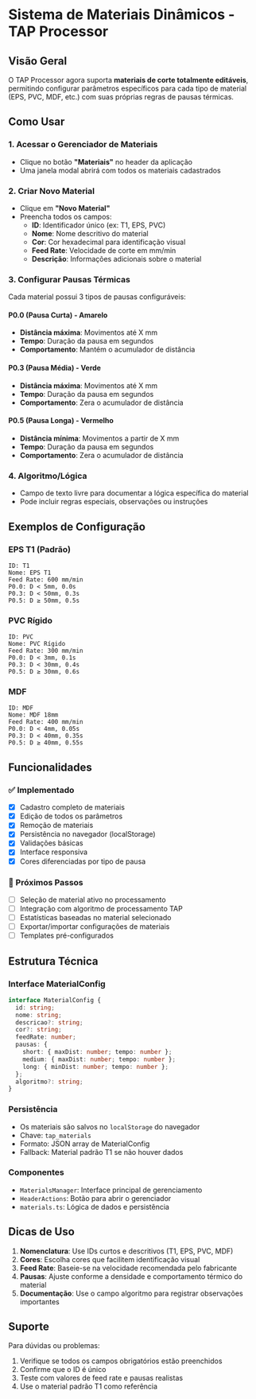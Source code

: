 # Sistema de Materiais Dinâmicos - TAP Processor

## Visão Geral

O TAP Processor agora suporta **materiais de corte totalmente editáveis**, permitindo configurar parâmetros específicos para cada tipo de material (EPS, PVC, MDF, etc.) com suas próprias regras de pausas térmicas.

## Como Usar

### 1. Acessar o Gerenciador de Materiais
- Clique no botão **"Materiais"** no header da aplicação
- Uma janela modal abrirá com todos os materiais cadastrados

### 2. Criar Novo Material
- Clique em **"Novo Material"**
- Preencha todos os campos:
  - **ID**: Identificador único (ex: T1, EPS, PVC)
  - **Nome**: Nome descritivo do material
  - **Cor**: Cor hexadecimal para identificação visual
  - **Feed Rate**: Velocidade de corte em mm/min
  - **Descrição**: Informações adicionais sobre o material

### 3. Configurar Pausas Térmicas
Cada material possui 3 tipos de pausas configuráveis:

#### P0.0 (Pausa Curta) - Amarelo
- **Distância máxima**: Movimentos até X mm
- **Tempo**: Duração da pausa em segundos
- **Comportamento**: Mantém o acumulador de distância

#### P0.3 (Pausa Média) - Verde  
- **Distância máxima**: Movimentos até X mm
- **Tempo**: Duração da pausa em segundos
- **Comportamento**: Zera o acumulador de distância

#### P0.5 (Pausa Longa) - Vermelho
- **Distância mínima**: Movimentos a partir de X mm
- **Tempo**: Duração da pausa em segundos
- **Comportamento**: Zera o acumulador de distância

### 4. Algoritmo/Lógica
- Campo de texto livre para documentar a lógica específica do material
- Pode incluir regras especiais, observações ou instruções

## Exemplos de Configuração

### EPS T1 (Padrão)
```
ID: T1
Nome: EPS T1
Feed Rate: 600 mm/min
P0.0: D < 5mm, 0.0s
P0.3: D < 50mm, 0.3s  
P0.5: D ≥ 50mm, 0.5s
```

### PVC Rígido
```
ID: PVC
Nome: PVC Rígido
Feed Rate: 300 mm/min
P0.0: D < 3mm, 0.1s
P0.3: D < 30mm, 0.4s
P0.5: D ≥ 30mm, 0.6s
```

### MDF
```
ID: MDF
Nome: MDF 18mm
Feed Rate: 400 mm/min
P0.0: D < 4mm, 0.05s
P0.3: D < 40mm, 0.35s
P0.5: D ≥ 40mm, 0.55s
```

## Funcionalidades

### ✅ Implementado
- [x] Cadastro completo de materiais
- [x] Edição de todos os parâmetros
- [x] Remoção de materiais
- [x] Persistência no navegador (localStorage)
- [x] Validações básicas
- [x] Interface responsiva
- [x] Cores diferenciadas por tipo de pausa

### 🔄 Próximos Passos
- [ ] Seleção de material ativo no processamento
- [ ] Integração com algoritmo de processamento TAP
- [ ] Estatísticas baseadas no material selecionado
- [ ] Exportar/importar configurações de materiais
- [ ] Templates pré-configurados

## Estrutura Técnica

### Interface MaterialConfig
```typescript
interface MaterialConfig {
  id: string;
  nome: string;
  descricao?: string;
  cor?: string;
  feedRate: number;
  pausas: {
    short: { maxDist: number; tempo: number };
    medium: { maxDist: number; tempo: number };
    long: { minDist: number; tempo: number };
  };
  algoritmo?: string;
}
```

### Persistência
- Os materiais são salvos no `localStorage` do navegador
- Chave: `tap_materials`
- Formato: JSON array de MaterialConfig
- Fallback: Material padrão T1 se não houver dados

### Componentes
- `MaterialsManager`: Interface principal de gerenciamento
- `HeaderActions`: Botão para abrir o gerenciador
- `materials.ts`: Lógica de dados e persistência

## Dicas de Uso

1. **Nomenclatura**: Use IDs curtos e descritivos (T1, EPS, PVC, MDF)
2. **Cores**: Escolha cores que facilitem identificação visual
3. **Feed Rate**: Baseie-se na velocidade recomendada pelo fabricante
4. **Pausas**: Ajuste conforme a densidade e comportamento térmico do material
5. **Documentação**: Use o campo algoritmo para registrar observações importantes

## Suporte

Para dúvidas ou problemas:
1. Verifique se todos os campos obrigatórios estão preenchidos
2. Confirme que o ID é único
3. Teste com valores de feed rate e pausas realistas
4. Use o material padrão T1 como referência 